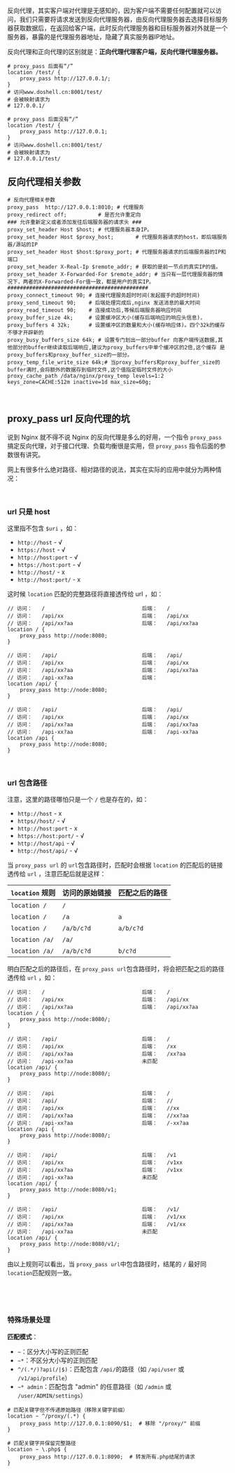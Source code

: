 
‍

反向代理，其实客户端对代理是无感知的，因为客户端不需要任何配置就可以访问，我们只需要将请求发送到反向代理服务器，由反向代理服务器去选择目标服务器获取数据后，在返回给客户端，此时反向代理服务器和目标服务器对外就是一个服务器，暴露的是代理服务器地址，隐藏了真实服务器IP地址。

反向代理和正向代理的区别就是：**正向代理代理客户端，反向代理代理服务器。**

```nginx
# proxy_pass 后面有“/”
location /test/ {
    proxy_pass http://127.0.0.1/; 
}
# 访问www.doshell.cn:8001/test/
# 会被映射请求为
# 127.0.0.1/

# proxy_pass 后面没有“/”
location /test/ {
    proxy_pass http://127.0.0.1; 
}
# 访问www.doshell.cn:8001/test/
# 会被映射请求为
# 127.0.0.1/test/

```

## 反向代理相关参数

```nginx
# 反向代理相关参数
proxy_pass  http://127.0.0.1:8010; # 代理服务
proxy_redirect off;          # 是否允许重定向
### 允许重新定义或者添加发往后端服务器的请求头 ###
proxy_set_header Host $host; # 代理服务器本身IP。
proxy_set_header Host $proxy_host;       # 代理服务器请求的host，即后端服务器/源站的IP
proxy_set_header Host $host:$proxy_port; # 代理服务器请求的后端服务器的IP和端口
proxy_set_header X-Real-Ip $remote_addr; # 获取的是前一节点的真实IP的值。
proxy_set_header X-Forwarded-For $remote_addr; # 当只有一层代理服务器的情况下，两者的X-Forwarded-For值一致，都是用户的真实IP。
#############################################
proxy_connect_timeout 90; # 连接代理服务超时时间(发起握手的超时时间)
proxy_send_timeout 90;    # 后端处理完成后,nginx 发送消息的最大时间
proxy_read_timeout 90;    # 连接成功后,等候后端服务器响应时间
proxy_buffer_size 4k;     # 设置缓冲区大小(缓存后端响应的响应头信息)，
proxy_buffers 4 32k;      # 设置缓冲区的数量和大小(缓存响应体)。四个32k的缓存 不够才开辟新的
proxy_busy_buffers_size 64k; # 设置专门划出一部分buffer 向客户端传送数据,其他部分的buffer继续读取后端响应,建议为proxy_buffers中单个缓冲区的2倍,这个缓存 是proxy_buffers和proxy_buffer_size的一部分。
proxy_temp_file_write_size 64k;# 当proxy_buffers和proxy_buffer_size的buffer满时,会将额外的数据存到临时文件,这个值指定临时文件的大小
proxy_cache_path /data/nginx/proxy_temp levels=1:2 keys_zone=CACHE:512m inactive=1d max_size=60g;
```

‍

## proxy\_pass url 反向代理的坑

说到 Nginx 就不得不说 Nginx 的反向代理是多么的好用，一个指令 `proxy_pass`​ 搞定反向代理，对于接口代理、负载均衡很是实用，但 `proxy_pass`​ 指令后面的参数很有讲究。

网上有很多什么绝对路径、相对路径的说法，其实在实际的应用中就分为两种情况：

‍

### url 只是 host

这里指不包含 `$uri`​ ，如：

- ​`http://host`​ - √
- ​`https://host`​ - √
- ​`http://host:port`​ - √
- ​`https://host:port`​ - √
- ​`http://host/`​ - x
- ​`http://host:port/`​ - x

这时候 `location`​ 匹配的完整路径将直接透传给 url ，如：

```nginx
// 访问：   /                               后端：   /
// 访问：   /api/xx                         后端：   /api/xx
// 访问：   /api/xx?aa                      后端：   /api/xx?aa
location / {
    proxy_pass http://node:8080;
}

// 访问：   /api/                           后端：   /api/
// 访问：   /api/xx                         后端：   /api/xx
// 访问：   /api/xx?aa                      后端：   /api/xx?aa
// 访问：   /api-xx?aa                      后端：
location /api/ {
    proxy_pass http://node:8080;
}

// 访问：   /api/                           后端：   /api/
// 访问：   /api/xx                         后端：   /api/xx
// 访问：   /api/xx?aa                      后端：   /api/xx?aa
// 访问：   /api-xx?aa                      后端：   /api-xx?aa
location /api {
    proxy_pass http://node:8080;
}
```

‍

### url 包含路径

注意，这里的路径哪怕只是一个 `/`​ 也是存在的，如：

- ​`http://host`​ - x
- ​`https//host/`​ - √
- ​`http://host:port`​ - x
- ​`https://host:port/`​ - √
- ​`http://host/api`​ - √
- ​`http://host/api/`​ - √

当 `proxy_pass url`​ 的 `url`​ 包含路径时，匹配时会根据 `location`​ 的匹配后的链接透传给 `url`​ ，注意匹配后就是这样：

|​`location`​ 规则|访问的原始链接|匹配之后的路径|
| -----------| ----------------| ----------------|
|​`location /`​|​`/`​||
|​`location /`​|​`/a`​|​`a`​|
|​`location /`​|​`/a/b/c?d`​|​`a/b/c?d`​|
|​`location /a/`​|​`/a/`​||
|​`location /a/`​|​`/a/b/c?d`​|​`b/c?d`​|

明白匹配之后的路径后，在 `proxy_pass url`​ 包含路径时，将会把匹配之后的路径透传给 `url`​ ，如：

```nginx
// 访问：   /                               后端：   /
// 访问：   /api/xx                         后端：   /api/xx
// 访问：   /api/xx?aa                      后端：   /api/xx?aa
location / {
    proxy_pass http://node:8080/;
}

// 访问：   /api/                           后端：   /
// 访问：   /api/xx                         后端：   /xx
// 访问：   /api/xx?aa                      后端：   /xx?aa
// 访问：   /api-xx?aa                      未匹配
location /api/ {
    proxy_pass http://node:8080/;
}

// 访问：   /api                            后端：   /
// 访问：   /api/                           后端：   //
// 访问：   /api/xx                         后端：   //xx
// 访问：   /api/xx?aa                      后端：   //xx?aa
// 访问：   /api-xx?aa                      后端：   /-xx?aa
location /api {
    proxy_pass http://node:8080/;
}

// 访问：   /api/                           后端：   /v1
// 访问：   /api/xx                         后端：   /v1xx
// 访问：   /api/xx?aa                      后端：   /v1xx
// 访问：   /api-xx?aa                      未匹配
location /api/ {
    proxy_pass http://node:8080/v1;
}

// 访问：   /api/                           后端：   /v1/
// 访问：   /api/xx                         后端：   /v1/xx
// 访问：   /api/xx?aa                      后端：   /v1/xx
// 访问：   /api-xx?aa                      未匹配
location /api/ {
    proxy_pass http://node:8080/v1/;
}
```

由以上规则可以看出，当 `proxy_pass url`​ 中包含路径时，结尾的 `/`​ 最好同 `location`​ 匹配规则一致。

‍

‍

### **特殊场景处理**

**匹配模式**：

- ​`~`​：区分大小写的正则匹配
- ​`~*`​：不区分大小写的正则匹配
- ​`^/(.*/)?api(/|$)`​：匹配包含 `/api/`​ 的路径（如 `/api/user`​ 或 `/v1/api/profile`​）
- ​`~* admin`​：匹配包含 "admin" 的任意路径（如 `/admin`​ 或 `/user/ADMIN/settings`​）

```nginx
# 匹配关键字但不传递原始路径（移除关键字前缀）
location ~ ^/proxy/(.*) {
    proxy_pass http://127.0.0.1:8090/$1;  # 移除 "/proxy/" 前缀
}

# 匹配关键字并保留完整路径
location ~ \.php$ {
    proxy_pass http://127.0.0.1:8090;  # 转发所有.php结尾的请求
}
```
